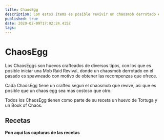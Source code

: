 ```yaml
---
title: ChaosEgg
description: Con estos items es posible revivir un chaosmob derrotado en el pasado
published: true
date: 2020-02-09T17:02:24.415Z
tags: 
---
```


# ChaosEgg

Los ChaosEggs son huevos crafteados de diversos tipos, con los que es posible iniciar una Mob Raid Revival, donde un chaosmob derrotado en el pasado es spawneado con motivo de obtener las recompenzas que ofrece.

Cada ChaosEgg tiene un crafteo segun el chaosmob que revive, asi que es posible que un chaos egg sea mas costoso que otro.

Todos los ChaosEgg tienen como parte de su receta un huevo de Tortuga y un Book of Chaos.

## Recetas 


**Pon aqui las capturas de las recetas**